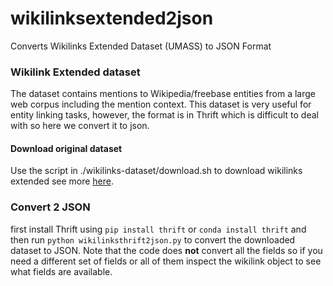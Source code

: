 # wikilinksextended2json

Converts Wikilinks Extended Dataset (UMASS) to JSON Format




### Wikilink Extended dataset

The dataset contains mentions to Wikipedia/freebase entities from a large web corpus including the mention context. This dataset is very useful for entity linking tasks, however, the format is in Thrift which is difficult to deal with so here we convert it to json.


#### Download original dataset

Use the script in ./wikilinks-dataset/download.sh to download wikilinks extended see more [here](http://www.iesl.cs.umass.edu/data/data-wiki-links).

### Convert 2 JSON

first install Thrift using `pip install thrift` or `conda install thrift` and then run `python wikilinksthrift2json.py` to convert the downloaded dataset to JSON.
Note that the code does **not** convert all the fields so if you need a different set of fields or all of them inspect the wikilink object to see what fields are available.


